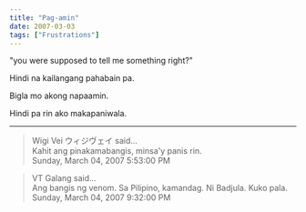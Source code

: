 ```yaml
---
title: "Pag-amin"
date: 2007-03-03
tags: ["Frustrations"]
---
```


"you were supposed to tell me something right?"

Hindi na kailangang pahabain pa.

Bigla mo akong napaamin.

Hindi pa rin ako makapaniwala.

---

> Wigi Vei ウィジヴェイ said...  
> Kahit ang pinakamabangis, minsa'y panis rin.  
> Sunday, March 04, 2007 5:53:00 PM 

> VT Galang said...  
> Ang bangis ng venom. Sa Pilipino, kamandag. Ni Badjula. Kuko pala.  
> Sunday, March 04, 2007 9:32:00 PM 
